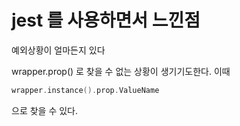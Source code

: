 # jest 를 사용하면서 느낀점


예외상황이 얼마든지 있다

wrapper.prop() 로 찾을 수 없는 상황이 생기기도한다.
이때

```cpp
wrapper.instance().prop.ValueName
```
으로 찾을 수 있다.
